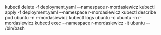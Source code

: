 kubectl delete -f deployment.yaml --namespace r-mordasiewicz
kubectl apply -f deployment.yaml --namespace r-mordasiewicz
kubectl describe pod ubuntu -n r-mordasiewicz
kubectl logs ubuntu -c ubuntu -n r-mordasiewicz
kubectl exec --namespace r-mordasiewicz -it ubuntu -- /bin/bash
